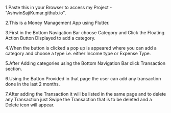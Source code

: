 1.Paste this in your Browser to access my Project - "AshwinSajiKumar.github.io".

2.This is a Money Management App using Flutter.

3.First in the Bottom Navigation Bar choose Category and Click the Floating Action Button Displayed to add a category.

4.When the button is clicked a pop up is appeared where you can add a category and choose a type i.e. either Income type or Expense Type.

5.After Adding categories using the Bottom Navigation Bar click Transaction section.

6.Using the Button Provided in that page the user can add any transaction done in the last 2 months.

7.After adding the Transaction it will be listed in the same page and to delete any Transaction just Swipe the Transaction that is to be deleted and a Delete icon will appear.
 
